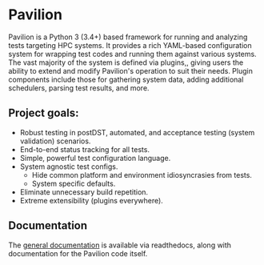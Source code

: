 # Pavilion

Pavilion is a Python 3 (3.4+) based framework for running and analyzing 
tests targeting HPC systems. It provides a rich YAML-based configuration 
system for wrapping test codes and running them against various systems.
The vast majority of the system is defined via plugins,, giving users the 
ability to extend and modify Pavilion's operation to suit their needs. 
Plugin components include those for gathering system data, adding 
additional schedulers, parsing test results, and more.

## Project goals:
 - Robust testing in postDST, automated, and acceptance testing
 (system validation) scenarios.
 - End-to-end status tracking for all tests.
 - Simple, powerful test configuration language.
 - System agnostic test configs.
   - Hide common platform and environment idiosyncrasies from tests.
   - System specific defaults.
 - Eliminate unnecessary build repetition.
 - Extreme extensibility (plugins everywhere). 

## Documentation 
The [general documentation](https://pavilion2.readthedocs.io/en/latest/) is 
available via readthedocs, along with documentation for the Pavilion code 
itself.

